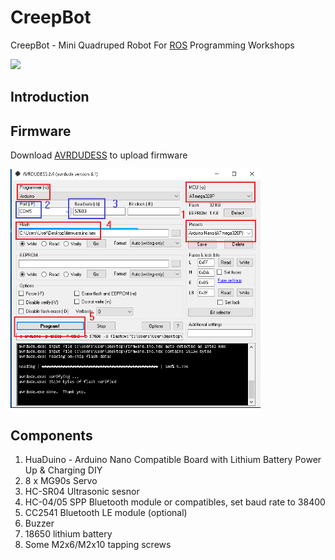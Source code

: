 # CreepBot
CreepBot - Mini Quadruped Robot For [ROS](https://ros.org/) Programming Workshops

<img src="wiki/creepbot1.png" width="400">

## Introduction

## Firmware

Download [AVRDUDESS](https://blog.zakkemble.net/avrdudess-a-gui-for-avrdude/) to upload firmware

<img src="wiki/AVRDUDESS-2.4.png" width="400">

## Components
<ol>
  <li>HuaDuino - Arduino Nano Compatible Board with Lithium Battery Power Up & Charging DIY</li>
  <li>8 x MG90s Servo</li>
  <li>HC-SR04 Ultrasonic sesnor</li>
  <li>HC-04/05 SPP Bluetooth module or compatibles, set baud rate to 38400
  <li>CC2541 Bluetooth LE module (optional)</li>
  <li>Buzzer</li>
  <li>18650 lithium battery</li>
  <li>Some M2x6/M2x10 tapping screws</li>
</ol>
